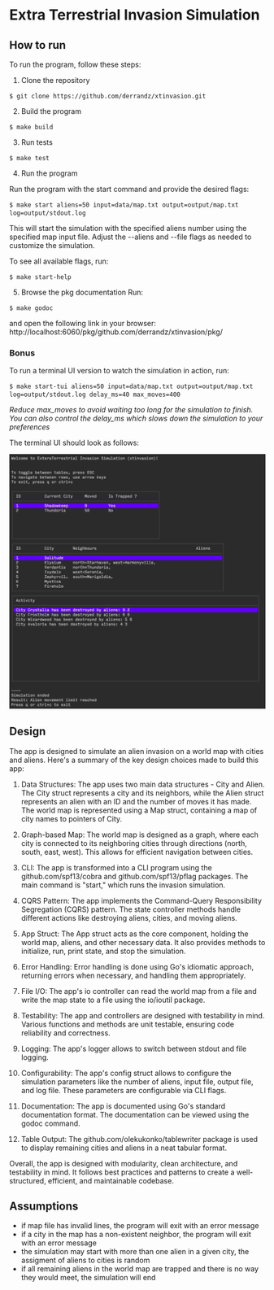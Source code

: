 # Extra Terrestrial Invasion Simulation

## How to run
To run the program, follow these steps:

1. Clone the repository
```
$ git clone https://github.com/derrandz/xtinvasion.git
```

2. Build the program
```
$ make build
```

3. Run tests
```
$ make test
```

4. Run the program

Run the program with the start command and provide the desired flags:
```
$ make start aliens=50 input=data/map.txt output=output/map.txt log=output/stdout.log
```

This will start the simulation with the specified aliens number using the specified map input file.
Adjust the --aliens and --file flags as needed to customize the simulation.

To see all available flags, run:
```
$ make start-help
```

5. Browse the pkg documentation
Run:
```
$ make godoc
```

and open the following link in your browser: http://localhost:6060/pkg/github.com/derrandz/xtinvasion/pkg/

### Bonus

To run a terminal UI version to watch the simulation in action, run:
```
$ make start-tui aliens=50 input=data/map.txt output=output/map.txt log=output/stdout.log delay_ms=40 max_moves=400
```
_Reduce max_moves to avoid waiting too long for the simulation to finish. You can also control the delay_ms which slows down the simulation to your preferences_

The terminal UI should look as follows:

![Terminal UI](./tui-screenshot.png)

## Design

The app is designed to simulate an alien invasion on a world map with cities and aliens. Here's a summary of the key design choices made to build this app:

1. Data Structures: The app uses two main data structures - City and Alien. The City struct represents a city and its neighbors, while the Alien struct represents an alien with an ID and the number of moves it has made. The world map is represented using a Map struct, containing a map of city names to pointers of City.

2. Graph-based Map: The world map is designed as a graph, where each city is connected to its neighboring cities through directions (north, south, east, west). This allows for efficient navigation between cities.

3. CLI: The app is transformed into a CLI program using the github.com/spf13/cobra and github.com/spf13/pflag packages. The main command is "start," which runs the invasion simulation.

4. CQRS Pattern: The app implements the Command-Query Responsibility Segregation (CQRS) pattern. The state controller methods handle different actions like destroying aliens, cities, and moving aliens.

5. App Struct: The App struct acts as the core component, holding the world map, aliens, and other necessary data. It also provides methods to initialize, run, print state, and stop the simulation.

6. Error Handling: Error handling is done using Go's idiomatic approach, returning errors when necessary, and handling them appropriately.

7. File I/O: The app's io controller can read the world map from a file and write the map state to a file using the io/ioutil package.

8. Testability: The app and controllers are designed with testability in mind. Various functions and methods are unit testable, ensuring code reliability and correctness.

9. Logging: The app's logger allows to switch between stdout and file logging.

10. Configurability: The app's config struct allows to configure the simulation parameters like the number of aliens, input file, output file, and log file. These parameters are configurable via CLI flags.

11. Documentation: The app is documented using Go's standard documentation format. The documentation can be viewed using the godoc command.
    
12. Table Output: The github.com/olekukonko/tablewriter package is used to display remaining cities and aliens in a neat tabular format.

Overall, the app is designed with modularity, clean architecture, and testability in mind. It follows best practices and patterns to create a well-structured, efficient, and maintainable codebase.

## Assumptions

- if map file has invalid lines, the program will exit with an error message
- if a city in the map has a non-existent neighbor, the program will exit with an error message 
- the simulation may start with more than one alien in a given city, the assigment of aliens to cities is random
- if all remaining aliens in the world map are trapped and there is no way they would meet, the simulation will end

